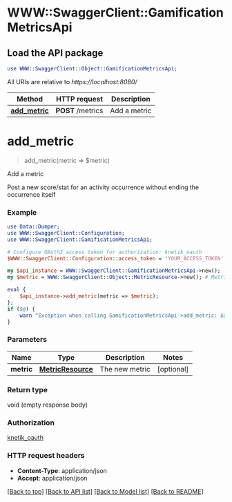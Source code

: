 # WWW::SwaggerClient::GamificationMetricsApi

## Load the API package
```perl
use WWW::SwaggerClient::Object::GamificationMetricsApi;
```

All URIs are relative to *https://localhost:8080/*

Method | HTTP request | Description
------------- | ------------- | -------------
[**add_metric**](GamificationMetricsApi.md#add_metric) | **POST** /metrics | Add a metric


# **add_metric**
> add_metric(metric => $metric)

Add a metric

Post a new score/stat for an activity occurrence without ending the occurrence itself

### Example 
```perl
use Data::Dumper;
use WWW::SwaggerClient::Configuration;
use WWW::SwaggerClient::GamificationMetricsApi;

# Configure OAuth2 access token for authorization: knetik_oauth
$WWW::SwaggerClient::Configuration::access_token = 'YOUR_ACCESS_TOKEN';

my $api_instance = WWW::SwaggerClient::GamificationMetricsApi->new();
my $metric = WWW::SwaggerClient::Object::MetricResource->new(); # MetricResource | The new metric

eval { 
    $api_instance->add_metric(metric => $metric);
};
if ($@) {
    warn "Exception when calling GamificationMetricsApi->add_metric: $@\n";
}
```

### Parameters

Name | Type | Description  | Notes
------------- | ------------- | ------------- | -------------
 **metric** | [**MetricResource**](MetricResource.md)| The new metric | [optional] 

### Return type

void (empty response body)

### Authorization

[knetik_oauth](../README.md#knetik_oauth)

### HTTP request headers

 - **Content-Type**: application/json
 - **Accept**: application/json

[[Back to top]](#) [[Back to API list]](../README.md#documentation-for-api-endpoints) [[Back to Model list]](../README.md#documentation-for-models) [[Back to README]](../README.md)

